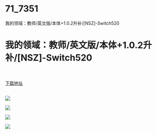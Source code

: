 # 71_7351
我的领域：教师/英文版/本体+1.0.2升补/[NSZ]-Switch520
# 我的领域：教师/英文版/本体+1.0.2升补/[NSZ]-Switch520
 <br/></br>
[下载地址](https://www.switch520.cc/article/7351 "下载地址")
<br/></br>

<p><span><strong><img src="https://www.switch520.cc/muke_img/upload_art_editor_20201112-1_ff0d16b5438634e7e5f4a06f837a2694.jpg"></strong></span></p>
<p><span><strong><img src="https://www.switch520.cc/muke_img/upload_art_editor_20201112-1_4c6a32766ebdf719910cd7f13cf33371.jpg"></strong></span></p>
<p><span><strong><img src="https://www.switch520.cc/muke_img/upload_art_editor_20201112-1_aaba160a7b6d7cf2a604313eabec3d50.jpg"></strong></span></p>
<p><span><strong><img src="https://www.switch520.cc/muke_img/upload_art_editor_20201112-1_2f839d1c9fef149e573681ab16e5b627.jpg"></strong></span></p>
<p></p>
